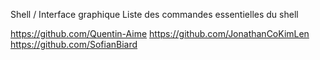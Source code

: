 Shell / Interface graphique Liste des commandes essentielles du shell

https://github.com/Quentin-Aime
https://github.com/JonathanCoKimLen
https://github.com/SofianBiard
